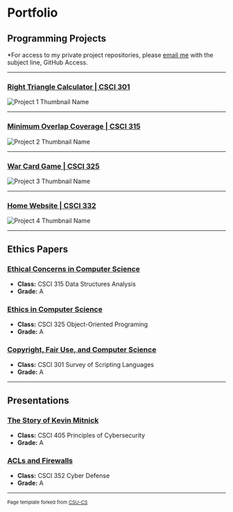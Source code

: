 Portfolio
=========

Programming Projects
--------------------

*For access to my private project repositories, please [email me](mailto:dakelly@csustudent.net?subject=GitHub%20Access) with the subject line, GitHub Access.

---
### [Right Triangle Calculator | CSCI 301](project1)

![Project 1 Thumbnail Name](images/dummy_thumbnail.jpg)

---
### [Minimum Overlap Coverage | CSCI 315](project1)

![Project 2 Thumbnail Name](images/dummy_thumbnail.jpg)

---
### [War Card Game | CSCI 325](project1)

![Project 3 Thumbnail Name](images/dummy_thumbnail.jpg)

---
### [Home Website | CSCI 332](project1)

![Project 4 Thumbnail Name](images/dummy_thumbnail.jpg)

---

Ethics Papers
-------------

### [Ethical Concerns in Computer Science](/pdf/CSCI315_Ethics_Paper.pdf)

-   **Class:**  CSCI 315 Data Structures Analysis
-   **Grade:** A

### [Ethics in Computer Science](/pdf/CSCI325_Ethics_Paper.pdf)

-   **Class:** CSCI 325 Object-Oriented Programing
-   **Grade:** A

### [Copyright, Fair Use, and Computer Science](/pdf/CSCI301_Ethics_Paper.pdf)

-   **Class:** CSCI 301 Survey of Scripting Languages
-   **Grade:** A

---

Presentations
-------------

### [The Story of Kevin Mitnick](/pdf/CSCI405_Presentation.pdf)

- **Class:** CSCI 405 Principles of Cybersecurity 
- **Grade:** A


### [ACLs and Firewalls](/pdf/CSCI352_Presentation.pdf)

- **Class:** CSCI 352 Cyber Defense
- **Grade:** A

---

<p style="font-size:11px">Page template forked from <a href="https://github.com/csu-cs/csci-portfolio">CSU-CS</a></p>
<!-- Remove above link if you don't want to attributive -->
